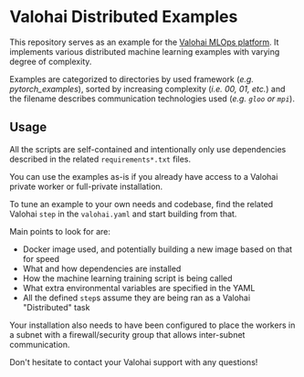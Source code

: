 # Valohai Distributed Examples

This repository serves as an example for the [Valohai MLOps platform][vh]. 
It implements various distributed machine learning examples with varying degree of complexity. 

Examples are categorized to directories by used framework (_e.g. pytorch_examples_), sorted
by increasing complexity (_i.e. 00, 01, etc._) and the filename describes communication technologies used
(_e.g. `gloo` or `mpi`_).

[vh]: https://valohai.com/

## Usage

All the scripts are self-contained and intentionally only use dependencies described in 
the related `requirements*.txt` files.

You can use the examples as-is if you already have access to a Valohai private worker or full-private installation.

To tune an example to your own needs and codebase, find the related Valohai `step` 
in the `valohai.yaml` and start building from that.

Main points to look for are:

* Docker image used, and potentially building a new image based on that for speed
* What and how dependencies are installed
* How the machine learning training script is being called
* What extra environmental variables are specified in the YAML
* All the defined `step`s assume they are being ran as a Valohai "Distributed" task

Your installation also needs to have been configured to place the workers in a subnet with a firewall/security 
group that allows inter-subnet communication.

Don't hesitate to contact your Valohai support with any questions!

